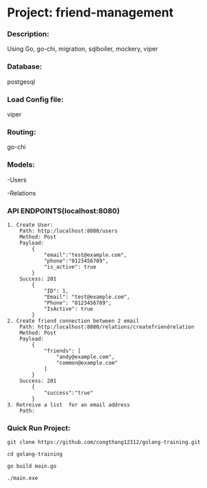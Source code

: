 # **Project: friend-management**
### **Description**:
Using Go, go-chi, migration, sqlboiler, mockery, viper

### Database:
postgesql

### Load Config file:
viper

### Routing:
go-chi

### Models:
-Users

-Relations

### API ENDPOINTS(localhost:8080)
    1. Create User:
        Path: http:/localhost:8080/users
        Method: Post
        Payload:
            {
                "email":"test@example.com",
                "phone":"0123456789",
                "is_active": true
            }
        Success: 201
            {
                "ID": 1,
                "Email": "test@example.com",
                "Phone": "0123456789",
                "IsActive": true
            }
    2. Create friend connection between 2 email
        Path: http:/localhost:8080/relations/createfriendrelation
        Method: Post
        Payload:
            {
                "friends": [
                    "andy@example.com",
                    "common@example.com"
                ]
            }
        Success: 201
            {
                "success":"true"
            }
    3. Retreive a list  for an email address
        Path: 

### Quick Run Project:

    git clone https://github.com/congthang12312/golang-training.git
    
    cd golang-training
    
    go build main.go
    
    ./main.exe
